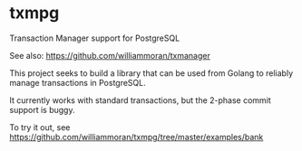 # txmpg
Transaction Manager support for PostgreSQL

See also: https://github.com/williammoran/txmanager

This project seeks to build a library that can be used from Golang to reliably manage transactions in PostgreSQL.

It currently works with standard transactions, but the 2-phase commit support is buggy.

To try it out, see https://github.com/williammoran/txmpg/tree/master/examples/bank
